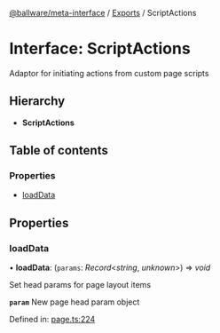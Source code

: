 [@ballware/meta-interface](../README.md) / [Exports](../modules.md) / ScriptActions

# Interface: ScriptActions

Adaptor for initiating actions from custom page scripts

## Hierarchy

* **ScriptActions**

## Table of contents

### Properties

- [loadData](scriptactions.md#loaddata)

## Properties

### loadData

• **loadData**: (`params`: *Record*<*string*, *unknown*\>) => *void*

Set head params for page layout items

**`param`** New page head param object

Defined in: [page.ts:224](https://github.com/frankball/ballware-meta-interface/blob/08dd5e4/src/page.ts#L224)
